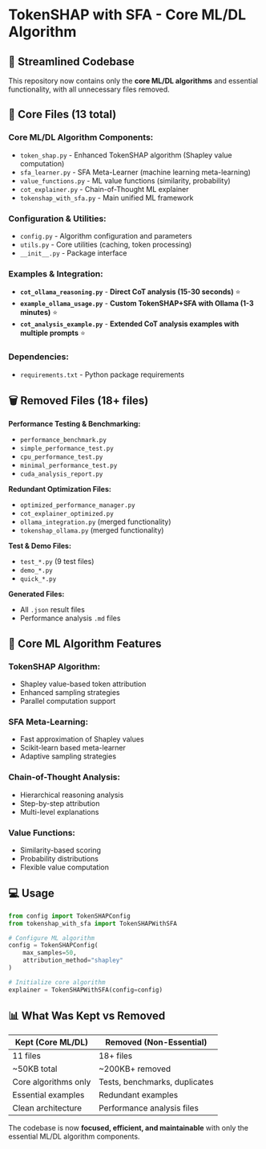 # TokenSHAP with SFA - Core ML/DL Algorithm

## 🧠 Streamlined Codebase

This repository now contains only the **core ML/DL algorithms** and essential functionality, with all unnecessary files removed.

## 📁 Core Files (13 total)

### **Core ML/DL Algorithm Components:**
- `token_shap.py` - Enhanced TokenSHAP algorithm (Shapley value computation)
- `sfa_learner.py` - SFA Meta-Learner (machine learning meta-learning)
- `value_functions.py` - ML value functions (similarity, probability)
- `cot_explainer.py` - Chain-of-Thought ML explainer
- `tokenshap_with_sfa.py` - Main unified ML framework

### **Configuration & Utilities:**
- `config.py` - Algorithm configuration and parameters
- `utils.py` - Core utilities (caching, token processing)
- `__init__.py` - Package interface

### **Examples & Integration:**
- **`cot_ollama_reasoning.py`** - **Direct CoT analysis (15-30 seconds)** ⭐
- **`example_ollama_usage.py`** - **Custom TokenSHAP+SFA with Ollama (1-3 minutes)** ⭐  
- **`cot_analysis_example.py`** - **Extended CoT analysis examples with multiple prompts** ⭐

### **Dependencies:**
- `requirements.txt` - Python package requirements

## 🗑️ Removed Files (18+ files)

**Performance Testing & Benchmarking:**
- `performance_benchmark.py`
- `simple_performance_test.py`
- `cpu_performance_test.py`
- `minimal_performance_test.py`
- `cuda_analysis_report.py`

**Redundant Optimization Files:**
- `optimized_performance_manager.py`
- `cot_explainer_optimized.py`
- `ollama_integration.py` (merged functionality)
- `tokenshap_ollama.py` (merged functionality)

**Test & Demo Files:**
- `test_*.py` (9 test files)
- `demo_*.py` 
- `quick_*.py`

**Generated Files:**
- All `.json` result files
- Performance analysis `.md` files

## 🚀 Core ML Algorithm Features

### **TokenSHAP Algorithm:**
- Shapley value-based token attribution
- Enhanced sampling strategies
- Parallel computation support

### **SFA Meta-Learning:**
- Fast approximation of Shapley values
- Scikit-learn based meta-learner
- Adaptive sampling strategies

### **Chain-of-Thought Analysis:**
- Hierarchical reasoning analysis
- Step-by-step attribution
- Multi-level explanations

### **Value Functions:**
- Similarity-based scoring
- Probability distributions
- Flexible value computation

## 💻 Usage

```python
from config import TokenSHAPConfig
from tokenshap_with_sfa import TokenSHAPWithSFA

# Configure ML algorithm
config = TokenSHAPConfig(
    max_samples=50,
    attribution_method="shapley"
)

# Initialize core algorithm
explainer = TokenSHAPWithSFA(config=config)
```

## 📊 What Was Kept vs Removed

| **Kept (Core ML/DL)** | **Removed (Non-Essential)** |
|------------------------|------------------------------|
| 11 files | 18+ files |
| ~50KB total | ~200KB+ removed |
| Core algorithms only | Tests, benchmarks, duplicates |
| Essential examples | Redundant examples |
| Clean architecture | Performance analysis files |

The codebase is now **focused, efficient, and maintainable** with only the essential ML/DL algorithm components.